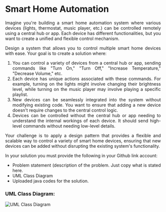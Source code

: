 # Smart Home Automation

<div align="justify">Imagine you're building a smart home automation system where various devices (lights, thermostat, music player, etc.) can be controlled remotely using a central hub or app. Each device has different functionalities, but you want to create a unified and flexible control mechanism.  
 
Design a system that allows you to control multiple smart home devices with ease. Your goal is to create a solution where:

 1. You can control a variety of devices from a central hub or app, sending commands like "Turn On," "Turn Off," "Increase Temperature," "Decrease Volume," etc.
 2. Each device has unique actions associated with these commands. For example, turning on the lights might involve changing their brightness level, while turning on the music player may involve playing a specific playlist.
 3. New devices can be seamlessly integrated into the system without modifying existing code. You want to ensure that adding a new device doesn't require changes to the central control logic.
 4. Devices can be controlled without the central hub or app needing to understand the internal workings of each device. It should send high-level commands without needing low-level details.

Your challenge is to apply a design pattern that provides a flexible and scalable way to control a variety of smart home devices, ensuring that new devices can be added without disrupting the existing system's functionality.

In your solution you must provide the following in your Github link account:

  * Problem statement (description of the problem. Just copy what is stated here.
  * UML Class Diagram
  * Uploaded java codes for the solution.</div>


### **UML Class Diagram:**

![UML Class Diagram](https://github.com/user-attachments/assets/2567bee1-3eac-460f-867b-ec1ea4e61440)
